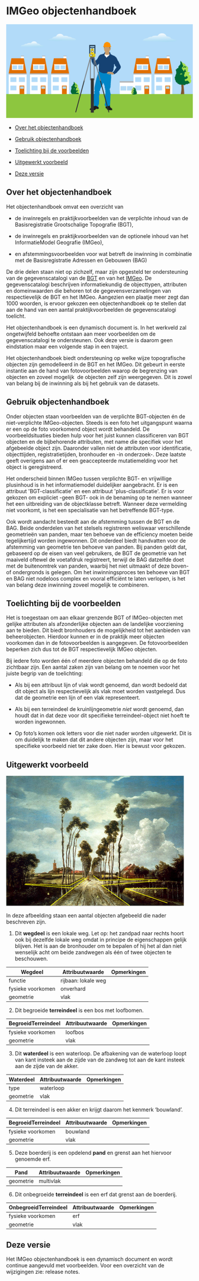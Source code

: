 IMGeo objectenhandboek
======================

![](media/225fb3ba09d381b3650114de9da62e9c.png)

-   [Over het objectenhandboek](#over-het-objectenhandboek)

-   [Gebruik objectenhandboek](#gebruik-objectenhandboek)

-   [Toelichting bij de voorbeelden](#toelichting-bij-de-voorbeelden)

-   [Uitgewerkt voorbeeld](#uitgewerkt-voorbeeld)

-   [Deze versie](#deze-versie)

Over het objectenhandboek
-------------------------

Het objectenhandboek omvat een overzicht van

-   de inwinregels en praktijkvoorbeelden van de verplichte inhoud van de
    Basisregistratie Grootschalige Topografie (BGT),

-   de inwinregels en praktijkvoorbeelden van de optionele inhoud van het
    InformatieModel Geografie (IMGeo),

-   en afstemmingsvoorbeelden voor wat betreft de inwinning in combinatie met de
    Basisregistratie Adressen en Gebouwen (BAG)

De drie delen staan niet op zichzelf, maar zijn opgesteld ter ondersteuning van
de gegevenscatalogi van de
[BGT](https://docs.geostandaarden.nl/imgeo/catalogus/bgt/) en van het
[IMGeo](https://docs.geostandaarden.nl/imgeo/catalogus/imgeo/). De
gegevenscatalogi beschrijven informatiekundig de objecttypen, attributen en
domeinwaarden die behoren tot de gegevensverzamelingen van respectievelijk de
BGT en het IMGeo. Aangezien een plaatje meer zegt dan 1000 woorden, is ervoor
gekozen een objectenhandboek op te stellen dat aan de hand van een aantal
praktijkvoorbeelden de gegevenscatalogi toelicht.

Het objectenhandboek is een dynamisch document is. In het werkveld zal
ongetwijfeld behoefte ontstaan aan meer voorbeelden om de gegevenscatalogi te
ondersteunen. Ook deze versie is daarom geen eindstation maar een volgende stap
in een traject.

Het objectenhandboek biedt ondersteuning op welke wijze topografische objecten
zijn gemodelleerd in de BGT en het IMGeo. Dit gebeurt in eerste instantie aan de
hand van fotovoorbeelden waarop de begrenzing van objecten en zoveel mogelijk 
de objecten zelf zijn weergegeven. Dit is zowel van belang bij de inwinning als
bij het gebruik van de datasets.

Gebruik objectenhandboek
------------------------

Onder objecten staan voorbeelden van de verplichte BGT-objecten én de
niet-verplichte IMGeo-objecten. Steeds is een foto het uitgangspunt waarna er
een op de foto voorkomend object wordt behandeld. De voorbeeldsituaties bieden
hulp voor het juist kunnen classificeren van BGT objecten en de bijbehorende
attributen, met name die specifiek voor het afgebeelde object zijn. Daaronder
vallen niet de attributen voor identificatie, objecttijden, registratietijden,
bronhouder en -in onderzoek-. Deze laatste geeft overigens aan of er een
geaccepteerde mutatiemelding voor het object is geregistreerd.

Het onderscheid binnen IMGeo tussen verplichte BGT- en vrijwillige plusinhoud is
in het informatiemodel duidelijker aangebracht. Er is een attribuut
'BGT-classificatie' en een attribuut 'plus-classificatie'. Er is voor gekozen om
expliciet -geen BGT- ook in de benaming op te nemen wanneer het een uitbreiding
van de objectklasse betreft. Wanneer deze vermelding niet voorkomt, is het een
specialisatie van het betreffende BGT-type.

Ook wordt aandacht besteedt aan de afstemming tussen de BGT en de BAG. Beide
onderdelen van het stelsels registreren weliswaar verschillende geometrieën van
panden, maar ten behoeve van de efficiency moeten beide tegelijkertijd worden
ingewonnen. Dit onderdeel biedt handvatten voor de afstemming van geometrie ten
behoeve van panden. Bij panden geldt dat, gebaseerd op de eisen van veel
gebruikers, de BGT de geometrie van het maaiveld oftewel de voetafdruk
registreert, terwijl de BAG datzelfde doet met de buitenomtrek van panden,
waarbij het niet uitmaakt of deze boven- of ondergronds is gelegen. Om het
inwinningsproces ten behoeve van BGT en BAG niet nodeloos complex en vooral
efficiënt te laten verlopen, is het van belang deze inwinning zoveel mogelijk te
combineren.

Toelichting bij de voorbeelden
------------------------------

Het is toegestaan om aan elkaar grenzende BGT of IMGeo-objecten met gelijke
attributen als afzonderlijke objecten aan de landelijke voorziening aan te
bieden. Dit biedt bronhouders de mogelijkheid tot het aanbieden van
beheerobjecten. Hierdoor kunnen er in de praktijk meer objecten voorkomen dan in
de fotovoorbeelden is aangegeven. De fotovoorbeelden beperken zich dus tot de
BGT respectievelijk IMGeo objecten.

Bij iedere foto worden één of meerdere objecten behandeld die op de foto
zichtbaar zijn. Een aantal zaken zijn van belang om te noemen voor het juiste
begrip van de toelichting:

-   Als bij een attribuut lijn of vlak wordt genoemd, dan wordt bedoeld dat dit
    object als lijn respectievelijk als vlak moet worden vastgelegd. Dus dat de
    geometrie een lijn of een vlak representeert.

-   Als bij een terreindeel de kruinlijngeometrie *niet* wordt genoemd, dan
    houdt dat in dat deze voor dit specifieke terreindeel-object niet hoeft te
    worden ingewonnen.

-   Op foto’s komen ook letters voor die niet nader worden uitgewerkt. Dit is om
    duidelijk te maken dat dit andere objecten zijn, maar voor het specifieke
    voorbeeld niet ter zake doen. Hier is bewust voor gekozen.

Uitgewerkt voorbeeld
--------------------

![](media/3b944fa01489a03cb175a7f2bc8dced5.png)

In deze afbeelding staan een aantal objecten afgebeeld die nader beschreven
zijn.

1.  Dit **wegdeel** is een lokale weg. Let op: het zandpad naar rechts hoort ook
    bij dezelfde lokale weg omdat in principe de eigenschappen gelijk blijven.
    Het is aan de bronhouder om te bepalen of hij het al dan niet wenselijk acht
    om beide zandwegen als één of twee objecten te beschouwen.

| **Wegdeel**       | **Attribuutwaarde** | **Opmerkingen** |
|-------------------|---------------------|-----------------|
| functie           | rijbaan: lokale weg |                 |
| fysieke voorkomen | onverhard           |                 |
| geometrie         | vlak                |                 |

2.  Dit begroeide **terreindeel** is een bos met loofbomen.

| **BegroeidTerreindeel** | **Attribuutwaarde** | **Opmerkingen** |
|-------------------------|---------------------|-----------------|
| fysieke voorkomen       | loofbos             |                 |
| geometrie               | vlak                |                 |

3.  Dit **waterdeel** is een waterloop. De afbakening van de waterloop loopt van
    kant insteek aan de zijde van de zandweg tot aan de kant insteek aan de
    zijde van de akker.

| **Waterdeel** | **Attribuutwaarde** | **Opmerkingen** |
|---------------|---------------------|-----------------|
| type          | waterloop           |                 |
| geometrie     | vlak                |                 |

4.  Dit terreindeel is een akker en krijgt daarom het kenmerk ‘bouwland’.

| **BegroeidTerreindeel** | **Attribuutwaarde** | **Opmerkingen** |
|-------------------------|---------------------|-----------------|
| fysieke voorkomen       | bouwland            |                 |
| geometrie               | vlak                |                 |

5.  Deze boerderij is een opdelend **pand** en grenst aan het hiervoor genoemde
    erf.

| **Pand**  | **Attribuutwaarde** | **Opmerkingen** |
|-----------|---------------------|-----------------|
| geometrie | multivlak           |                 |

6.  Dit onbegroeide **terreindeel** is een erf dat grenst aan de boerderij.

| **OnbegroeidTerreindeel** | **Attribuutwaarde** | **Opmerkingen** |
|---------------------------|---------------------|-----------------|
| fysieke voorkomen         | erf                 |                 |
| geometrie                 | vlak                |                 |

Deze versie
-----------
Het IMGeo objectenhandboek is een dynamisch document en wordt continue aangevuld met voorbeelden. Voor een overzicht van de wijzigingen zie:
release notes.













